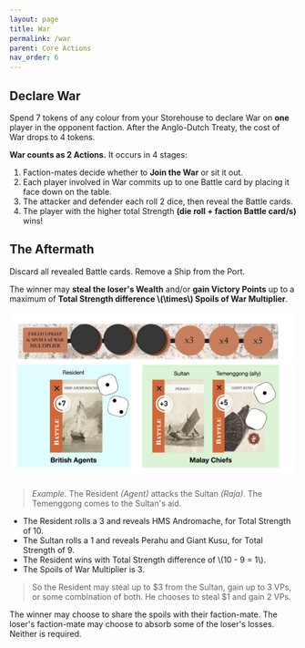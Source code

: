 ```yaml
---
layout: page
title: War
permalink: /war
parent: Core Actions
nav_order: 6
---
```

## Declare War

<!-- *Declare War to corner your opponents and drain their resources.* -->

Spend 7 tokens of any colour from your Storehouse to declare War on **one** player in the opponent faction. After the Anglo-Dutch Treaty, the cost of War drops to 4 tokens.

**War counts as 2 Actions.** It occurs in 4 stages:

1. Faction-mates decide whether to **Join the War** or sit it out.
2. Each player involved in War commits up to one Battle card by placing it face down on the table.
3. The attacker and defender each roll 2 dice, then reveal the Battle cards.
4. The player with the higher total Strength **(die roll + faction Battle card/s)** wins!

## The Aftermath

Discard all revealed Battle cards. Remove a Ship from the Port.

The winner may **steal the loser's Wealth** and/or **gain Victory Points** up to a maximum of **Total Strength difference \\(\times\\) Spoils of War Multiplier**.

![Battle example.](/img/battle_example.jpg)

> *Example.*
The Resident *(Agent)* attacks the Sultan *(Raja)*. The Temenggong comes to the Sultan's aid.
- The Resident rolls a 3 and reveals HMS Andromache, for Total Strength of 10.
- The Sultan rolls a 1 and reveals Perahu and Giant Kusu, for Total Strength of 9.
- The Resident wins with Total Strength difference of \\(10 - 9 = 1\\).
- The Spoils of War Multiplier is 3.

> So the Resident may steal up to $3 from the Sultan, gain up to 3 VPs, or some combination of both. He chooses to steal $1 and gain 2 VPs.

The winner may choose to share the spoils with their faction-mate. The loser's faction-mate may choose to absorb some of the loser's losses. Neither is required.

<!-- 
The attacker and defender may each withdraw as many tokens from their respective faction Storehouses as they wish. Each token counts as 1 Strength.
 -->

<!-- > **3-player game: the solo player may commit 2 battle cards.** -->